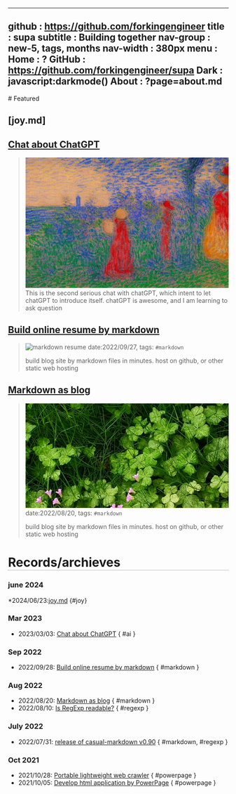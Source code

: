 -----------------------------------------------------------------------------
github     : https://github.com/forkingengineer
title      : supa
subtitle   : Building together
nav-group  : new-5, tags, months
nav-width  : 380px
menu       : 
   Home    : ?
   GitHub  : https://github.com/forkingengineer/supa
   Dark    : javascript:darkmode()
   About   : ?page=about.md
-----------------------------------------------------------------------------
<style comment="show navigation panel at right">
#header      { background: linear-gradient(to bottom right, #06c, #fc0); }
#left-panel  { right:0; left:auto; width: {{nav-width}} }
#right-panel { left:0; border-right:1px solid grey; right:calc({{nav-width}} + 20px) }
#md-post     { max-width:880px; margin:auto }
h1           { border-bottom:1px dotted grey }
.nav-post a  { color: teal }
.nav-tag  a  { color: #06c }
.nav-month a { color: grey }
.post-date   { font-size:10px; font-weight:400; color:#aaa }
.post-title  { font-size:16px; }
.post-tags   { left-margin:20px; padding:4px; font-size:10px; color:green; font-weight:400 }
</style>

<div id="md-post">
# Featured

## [joy.md]

## [Chat about ChatGPT](20230303-chat-chatgpt.md)
> ![chatGPT](20230303-chat-chatgpt.png)
> This is the second serious chat with chatGPT, which intent to let chatGPT to introduce itself.
> chatGPT is awesome, and I am learning to ask question

## [Build online resume by markdown](20220927-markdown-as-resume.md)
> ![markdown resume](http://casualwriter.github.io/casual-markdown/casual-markdown-cv.png)
> date:2022/09/27, tags: `#markdown`
> 
> build blog site by markdown files in minutes.
> host on github, or other static web hosting  

## [Markdown as blog](20220820-markdown-as-blog.md)
> ![build blog site by markdown files](campo01.jpg)
> date:2022/08/20, tags: `#markdown`
> 
> build blog site by markdown files in minutes.
> host on github, or other static web hosting  


# Records/archieves


### june 2024
*2024/06/23:[joy.md](20220623joy.md) {#joy}


### Mar 2023

* 2023/03/03: [Chat about ChatGPT](20230303-chat-chatgpt.md) { #ai }





### Sep 2022

* 2022/09/28: [Build online resume by markdown](20220927-markdown-as-resume.md) { #markdown }
   
### Aug 2022
                    
* 2022/08/20: [Markdown as blog](20220820-markdown-as-blog.md) { #markdown }
* 2022/08/10: [Is RegExp readable?](20220810-is-regexp-readable.md) { #regexp }

### July 2022
                    
* 2022/07/31: [release of casual-markdown v0.90](20220731-casual-markdown-v0.90.md) { #markdown, #regexp }

### Oct 2021

* 2021/10/28: [Portable lightweight web crawler](20211028-powerpage-web-crawler.md) { #powerpage }
* 2021/10/05: [Develop html application by PowerPage](20211005-powerpage-0.60.md) { #powerpage }

</div>
